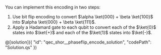 You can implement this encoding in two steps:

1. Use bit flip encoding to convert $\alpha \ket{000} + \beta \ket{100}$ into $\alpha \ket{000} + \beta \ket{111}$.
2. Apply a Hadamard gate to each qubit to convert each of the $\ket{0}$ states into $\ket{+}$ and each of the $\ket{1}$ states into $\ket{-}$.

@[solution]({
    "id": "qec_shor__phaseflip_encode_solution",
    "codePath": "Solution.qs"
})
